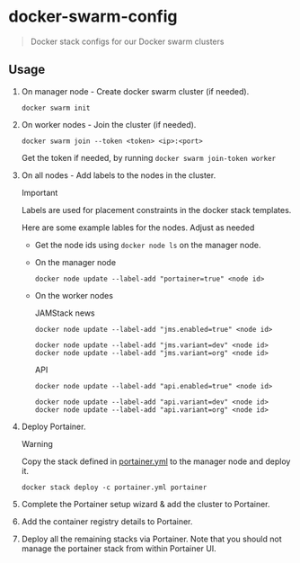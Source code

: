 # docker-swarm-config

> Docker stack configs for our Docker swarm clusters

## Usage

1. On manager node - Create docker swarm cluster (if needed).

   ```shell
   docker swarm init
   ```

2. On worker nodes - Join the cluster (if needed).

    ```shell
    docker swarm join --token <token> <ip>:<port>
    ```

    Get the token if needed, by running `docker swarm join-token worker`
 
3. On all nodes - Add labels to the nodes in the cluster. 

   > [!IMPORTANT]
   > Labels are used for placement constraints in the docker stack templates.

   Here are some example lables for the nodes. Adjust as needed

   - Get the node ids using `docker node ls` on the manager node.

   - On the manager node
   
     ```shell
     docker node update --label-add "portainer=true" <node id>
     ```

   - On the worker nodes

     JAMStack news

     ```shell
     docker node update --label-add "jms.enabled=true" <node id>
     ```
   
     ```shell
     docker node update --label-add "jms.variant=dev" <node id>
     docker node update --label-add "jms.variant=org" <node id>
     ```

     API
     
     ```shell
     docker node update --label-add "api.enabled=true" <node id>
     ```

     ```shell
     docker node update --label-add "api.variant=dev" <node id>
     docker node update --label-add "api.variant=org" <node id>
     ```
   
4. Deploy Portainer. 

   > [!WARNING]
   > 
   > Copy the stack defined in [portainer.yml](./stacks/portainer/portainer.yml) to the manager node and deploy it.

   ```shell
   docker stack deploy -c portainer.yml portainer
   ```

5. Complete the Portainer setup wizard & add the cluster to Portainer.

6. Add the container registry details to Portainer.

7. Deploy all the remaining stacks via Portainer. Note that you should not manage the portainer stack from within Portainer UI.

